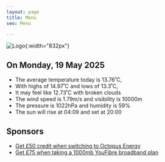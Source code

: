 ```yaml
---
layout: page
title: Menu
seo: Menu

---
```


![Logo](/images/logo.jpg){:width="832px"}

<!-- weather_marker starts -->
## On Monday, 19 May 2025

- The average temperature today is 13.76˚C,
- With highs of 14.97˚C and lows of 13.3˚C,
- It may feel like 12.73˚C with broken clouds
- The wind speed is 1.79m/s and visibility is 10000m
- The pressure is 1022hPa and humidity is 59%
- The sun will rise at 04:09 and set at 20:00

<!-- weather_marker ends -->

## Sponsors

- [Get £50 credit when switching to Octopus Energy](https://bit.ly/3oD1nnS)
- [Get £75 when taking a 1000mb YouFibre broadband plan](https://aklam.io/91zWhU?)
